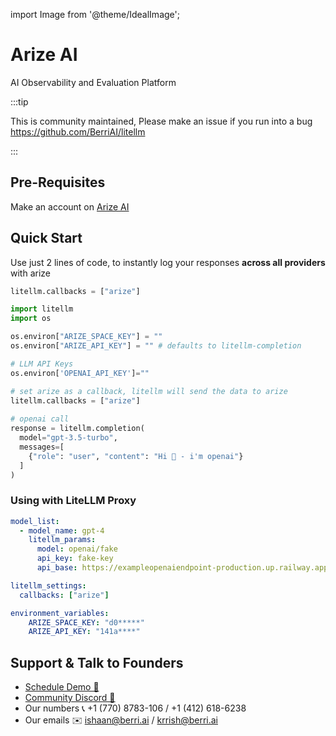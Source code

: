 import Image from '@theme/IdealImage';

# Arize AI

AI Observability and Evaluation Platform

:::tip

This is community maintained, Please make an issue if you run into a bug
https://github.com/BerriAI/litellm

:::



## Pre-Requisites
Make an account on [Arize AI](https://app.arize.com/auth/login)

## Quick Start
Use just 2 lines of code, to instantly log your responses **across all providers** with arize


```python
litellm.callbacks = ["arize"]
```
```python
import litellm
import os

os.environ["ARIZE_SPACE_KEY"] = ""
os.environ["ARIZE_API_KEY"] = "" # defaults to litellm-completion

# LLM API Keys
os.environ['OPENAI_API_KEY']=""

# set arize as a callback, litellm will send the data to arize
litellm.callbacks = ["arize"]
 
# openai call
response = litellm.completion(
  model="gpt-3.5-turbo",
  messages=[
    {"role": "user", "content": "Hi 👋 - i'm openai"}
  ]
)
```

### Using with LiteLLM Proxy


```yaml
model_list:
  - model_name: gpt-4
    litellm_params:
      model: openai/fake
      api_key: fake-key
      api_base: https://exampleopenaiendpoint-production.up.railway.app/

litellm_settings:
  callbacks: ["arize"]

environment_variables:
    ARIZE_SPACE_KEY: "d0*****"
    ARIZE_API_KEY: "141a****"
```

## Support & Talk to Founders

- [Schedule Demo 👋](https://calendly.com/d/4mp-gd3-k5k/berriai-1-1-onboarding-litellm-hosted-version)
- [Community Discord 💭](https://discord.gg/wuPM9dRgDw)
- Our numbers 📞 +1 (770) 8783-106 / ‭+1 (412) 618-6238‬
- Our emails ✉️ ishaan@berri.ai / krrish@berri.ai

